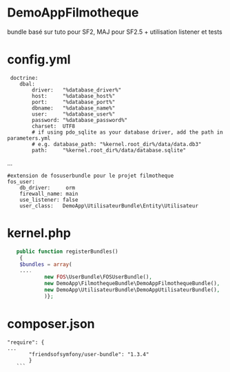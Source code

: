 DemoAppFilmotheque
==================

bundle basé sur tuto pour SF2, MAJ pour SF2.5 + utilisation listener et tests


config.yml
==================
```
 doctrine:
    dbal:
        driver:   "%database_driver%"
        host:     "%database_host%"
        port:     "%database_port%"
        dbname:   "%database_name%"
        user:     "%database_user%"
        password: "%database_password%"
        charset:  UTF8
        # if using pdo_sqlite as your database driver, add the path in parameters.yml
        # e.g. database_path: "%kernel.root_dir%/data/data.db3"
        path:     "%kernel.root_dir%/data/database.sqlite"
```
...
```
#extension de fosuserbundle pour le projet filmotheque
fos_user:
    db_driver:     orm
    firewall_name: main
    use_listener: false
    user_class:   DemoApp\UtilisateurBundle\Entity\Utilisateur
```

kernel.php
==================
```php
   public function registerBundles()
    {
    $bundles = array(
    ....
			new FOS\UserBundle\FOSUserBundle(),
            new DemoApp\FilmothequeBundle\DemoAppFilmothequeBundle(),
            new DemoApp\UtilisateurBundle\DemoAppUtilisateurBundle(),
            )};
```
composer.json
================
 ```
 "require": {
 ...
		"friendsofsymfony/user-bundle": "1.3.4"
		}
	```
